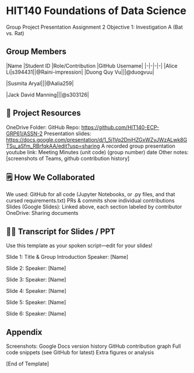 # HIT140 Foundations of Data Science
Group Project Presentation Assignment 2
Objective 1: Investigation A 
(Bat vs. Rat)


## Group Members

|Name
|Student ID
|Role/Contribution
|GitHub Username|
|-|-|-|-|
|Alice Li|s394431||@Raini-impression|
|Duong Quy Vu|||@duogvuu|

|Susmita Aryal|||@Aalia259|


|Jack David Manning|||@s303126|


## 🔗 Project Resources
OneDrive Folder: 
GitHub Repo: https://github.com/HIT140-ECP-GRP61/ASSN-2
Presentation slides: https://docs.google.com/presentation/d/1_5j1Vq2DnjHZGxWZyJWzALwk8GTSu_aSfm_RBrfqkAA/edit?usp=sharing
A recorded group presentation youtube link: 
Meeting Minutes (unit code) (group number) date
Other notes: [screenshots of Teams, github contribution history]


## 🗒️ How We Collaborated

We used:
GitHub for all code (Jupyter Notebooks, or .py files, and that cursed requirements.txt)
PRs & commits show individual contributions 
Slides (Google Slides): Linked above, each section labeled by contributor
OneDrive: Sharing documents


## 🕵️‍♂️ Transcript for Slides / PPT
Use this template as your spoken script—edit for your slides!


Slide 1: Title & Group Introduction
Speaker: [Name]




Slide 2: 
Speaker: [Name]


Slide 3: 
Speaker: [Name]




Slide 4: 
Speaker: [Name]




Slide 5: 
Speaker: [Name]




Slide 6: 
Speaker: [Name]




## Appendix
Screenshots:
Google Docs version history 
GitHub contribution graph
Full code snippets (see GitHub for latest)
Extra figures or analysis


[End of Template]



